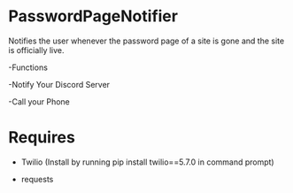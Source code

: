 # PasswordPageNotifier
Notifies the user whenever the password page of a site is gone and the site is officially live. 

-Functions

-Notify Your Discord Server

-Call your Phone


# Requires

- Twilio (Install by running pip install twilio==5.7.0 in command prompt)

- requests


